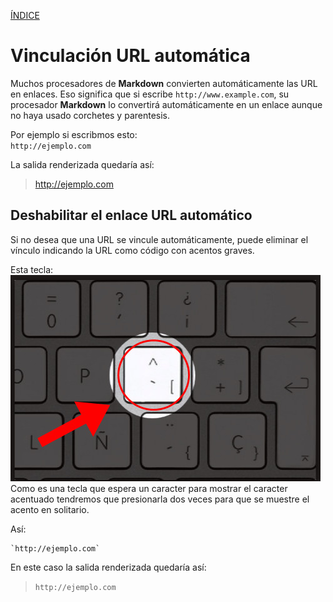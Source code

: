 [ÍNDICE](https://github.com/Zet0699/Guia_markdown/blob/Zet_main/README.md)



# **Vinculación URL automática**
Muchos procesadores de **Markdown** convierten automáticamente las URL en enlaces. 
Eso significa que si escribe `http://www.example.com`, su procesador **Markdown** lo convertirá automáticamente en un enlace aunque no haya usado corchetes y parentesis.

Por ejemplo si escribmos esto:     
`http://ejemplo.com`     

La salida renderizada quedaría así:          
> http://ejemplo.com      

## **Deshabilitar el enlace URL automático**
Si no desea que una URL se vincule automáticamente, puede eliminar el vínculo indicando la URL como código con acentos graves.

Esta tecla:       
![Acento_grrave](/IMG/acento_grave.jpg "Acento grave")       
Como es una tecla que espera un caracter para mostrar el caracter acentuado tendremos que presionarla dos veces para que se muestre el acento en solitario.     

Así:      
```     
`http://ejemplo.com`     
```     

En este caso la salida renderizada quedaría así:     
> `http://ejemplo.com`     
